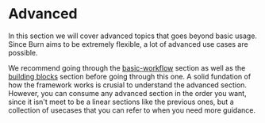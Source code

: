 # Advanced

In this section we will cover advanced topics that goes beyond basic usage.
Since Burn aims to be extremely flexible, a lot of advanced use cases are possible.

We recommend going through the [basic-workflow](../basic-workflow/README.md) section as well as the [building blocks](../building-blocks/README.md) section before going through this one.
A solid fundation of how the framework works is crusial to understand the advanced section.
However, you can consume any advanced section in the order you want, since it isn't meet to be a linear sections like the previous ones, but a collection of usecases that you can refer to when you need more guidance.
